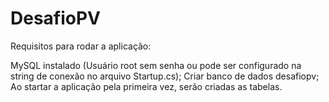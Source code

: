 # DesafioPV


Requisitos para rodar a aplicação:

  MySQL instalado (Usuário root sem senha ou pode ser configurado na string de conexão no arquivo Startup.cs);
  Criar banco de dados desafiopv;
  Ao startar a aplicação pela primeira vez, serão criadas as tabelas.
